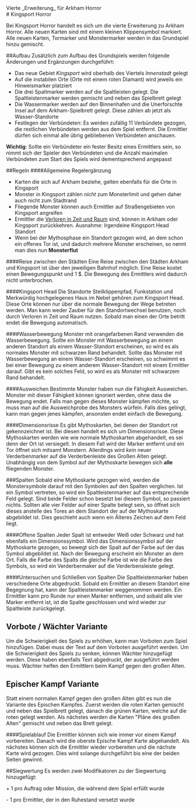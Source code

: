 <div class="expansion"> Vierte _Erweiterung_ für Arkham Horror</div>
# Kingsport Horror

Bei Kingsport Horror handelt es sich um die vierte Erweiterung zu Arkham Horror. Alle neuen Karten sind mit einem kleinen Klippensymbol markiert. Alle neuen Karten, Tormarker und Monstermarker werden in das Grundspiel hinzu gemischt.

##Aufbau
Zusätzlich zum Aufbau des Grundspiels werden folgende Änderungen und Ergänzungen durchgeführt:

- Das neue Gebiet _Kingsport_ wird oberhalb des Viertels _Innenstadt_ gelegt
- Auf die instabilen Orte (Orte mit einem roten Diamant) wird jeweils ein Hinweismarker platziert
- Die drei Spaltmarker werden auf die Spaltleisten gelegt. Die Spaltleistenmarker werden gemischt und neben das Spielbrett gelegt
- Die Wassermarker werden auf den Binnenhafen und die Unerforschte Insel auf dem Arkham-Spielbrett gelegt. Diese zählen ab jetzt als Wasser-Standorte
- Festlegen der Verbündeten: Es werden zufällig 11 Verbündete gezogen, die restlichen Verbündeten werden aus dem Spiel entfernt. Die Ermittler dürfen sich einmal alle übrig gebliebenen Verbündeten anschauen.

**Wichtig**: Sollte ein Verbündeter ein fester Besitz eines Ermittlers sein, so nimmt sich der Spieler den Verbündeten und die Anzahl maximalen Verbündeten zum Start des Spiels wird dementsprechend angepasst

##Regeln
####Allgemeine Regelergänzung
- Karten die sich auf Arkham beziehe, gelten ebenfalls für die Orte in Kingsport
- Monster in Kingsport zählen _nicht_ zum Monsterlimit und gehen daher auch nicht zum Stadtrand
- Fliegende Monster können auch Ermittler auf Straßengebieten von Kingsport angreifen
- Ermittler die [Verloren in Zeit und Raum](ermittler.md) sind, können in Arkham oder Kingsport zurückkehren. Ausnahme: Irgendeine Kingsport Head Standort
- Wenn bei der Mythosphase ein Standort gezogen wird, an dem schon ein offenes Tor ist, und dadurch mehrere Monster erscheinen, so nennt man dies nun **Monsterflut**

####Reise zwischen den Städten
Eine Reise zwischen den Städten Arkham und Kingsport ist über den jeweiligen Bahnhof möglich. Eine Reise kostet einen Bewegungspunkt und 1 $. Die Bewegung des Ermittlers wird dadurch nicht unterbrochen.

####Kingsport Head
Die Standorte Steilklippenpfad, Funkstation und Merkwürdig hochgelegenes Haus im Nebel gehören zum Kingsport Head. Diese Orte können nur über die normale Bewegung der Wege betreten werden. Man kann weder Zauber für den Standortwechsel benutzen, noch durch Verloren in Zeit und Raum nutzen. Sobald man einen der Orte betritt endet die Bewegung automatisch.

####Wasserbewegung
Monster mit orangefarbenen Rand verwenden die Wasserbewegung. Sollte ein Monster mit Wasserbewegung an einem anderen Standort als einem Wasser-Standort erscheinen, so wird es als normales Monster mit schwarzen Rand behandelt. Sollte das Monster mit Wasserbewegung an einem Wasser-Standort erscheinen, so schwimmt es bei einer Bewegung zu einem anderem Wasser-Standort mit einem Ermittler darauf. Gibt es kein solches Feld, so wird es als Monster mit schwarzem Rand behandelt.

####Ausweichen
Bestimmte Monster haben nun die Fähigkeit Ausweichen. Monster mit dieser Fähigkeit können ignoriert werden, ohne dass die Bewegung endet. Falls man gegen dieses Monster kämpfen möchte, so muss man auf die Ausweichprobe des Monsters würfeln. Falls dies gelingt, kann man gegen jenes kämpfen, ansonsten endet einfach die Bewegung.

####Dimensionsrisse
Es gibt Mythoskarten, bei denen der Standort rot gekennzeichnet ist. Bei diesen handelt es sich um Dimensionsrisse. Diese Mythoskarten werden wie wie normale Mythoskarten abgehandelt, es sei denn der Ort ist versiegelt. In diesem Fall wird der Marker entfernt und ein Tor öffnet sich mitsamt Monstern. Allerdings wird _kein_ neuer Verderbenmarker auf die Verderbenleiste des Großen Alten gelegt. Unabhängig von dem Symbol auf der Mythoskarte bewegen sich **alle** fliegenden Monster.

###Spalten
Sobald eine Mythoskarte gezogen wird, werden die Monstersymbole darauf mit den Symbolen auf den Spalten verglichen. Ist ein Symbol vertreten, so wird ein Spaltleistenmarker auf das entsprechende Feld gelegt. Sind beide Felder schon besetzt bei diesem Symbol, so passiert nichts. Sollten alle vier Felder auf einer Spalte belegt sein, so öffnet sich dieses anstelle des Tores an dem Standort der auf der Mythoskarte abgebildet ist. Dies geschieht auch wenn ein Älteres Zeichen auf dem Feld liegt.

####Offene Spalten
Jeder Spalt ist entweder Weiß oder Schwarz und hat ebenfalls ein Dimensionssymbol. Wird das Dimensionssymbol auf der Mythoskarte gezogen, so bewegt sich der Spalt auf der Farbe auf der das Symbol abgebildet ist. Nach der Bewegung erscheint ein Monster an dem Ort. Falls die Farbe des Spalts die gleiche Farbe ist wie die Farbe des Symbols, so wird ein Verderbermaker auf die Verderbensleiste gelegt.

####Untersuchen und Schließen von Spalten
Die Spaltleistenmarker haben verschiedene Orte abgedruckt. Sobald ein Ermittler an diesem Standort eine Begegnung hat, kann der Spaltleistenmarker weggenommen werden. Ein Ermittler kann pro Runde nur einen Marker entfernen, und sobald alle vier Marker entfernt ist, ist die Spalte geschlossen und wird wieder zur Spaltleiste zurückgelegt.

## Vorbote / Wächter Variante
Um die Schwierigkeit des Spiels zu erhöhen, kann man Vorboten zum Spiel hinzufügen. Dabei muss der Text auf dem Vorboten ausgeführt werden. Um die Schwierigkeit des Spiels zu senken, können Wächter hinzugefügt werden. Diese haben ebenfalls Text abgedruckt, der ausgeführt werden muss. Wächter helfen den Ermittlern beim Kampf gegen den großen Alten.

## Epischer Kampf Variante
Statt einem normalen Kampf gegen den großen Alten gibt es nun die Variante des Epischen Kampfes. Zuerst werden die roten Karten gemischt und neben das Spielbrett gelegt, danach die grünen Karten, welche auf die roten gelegt werden. Als nächstes werden die Karten "Pläne des großen Alten" gemischt und neben das Brett gelegt.

####Spielablauf
Die Ermittler können sich wie immer vor einem Kampf vorbereiten. Danach wird die oberste Epische Kampf Karte abgehandelt. Als nächstes können sich die Ermittler wieder vorbereiten und die nächste Karte wird gezogen. Dies wird solange durchgeführt bis eine der beiden Seiten gewinnt.


##Siegwertung
Es werden zwei Modifikatoren zu der Siegwertung hinzugefügt:

\+ 1 pro Auftrag oder Mission, die während dem Spiel erfüllt wurde

\- 1 pro Ermittler, der in den Ruhestand versetzt wurde
